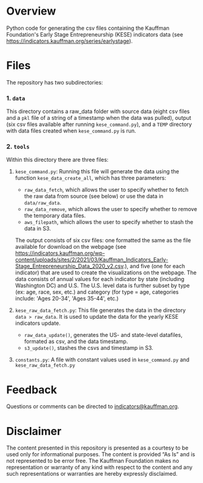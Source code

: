 # Overview
Python code for generating the csv files containing the Kauffman Foundation's Early Stage Entrepreneurship (KESE) indicators data (see https://indicators.kauffman.org/series/earlystage). 

# Files
The repository has two subdirectories:
### 1. `data`
This directory contains a raw_data folder with source data (eight csv files and a `pkl` file of a string of a timestamp when the data was
pulled), output (six csv files available after running `kese_command.py`), and a `TEMP` directory with data files created when `kese_command.py` is run. 

### 2. `tools` 
Within this directory there are three files:
1.  `kese_command.py`: Running this file will generate the data using the function `kese_data_create_all`, which has three parameters:
    * `raw_data_fetch`, which allows the user to specify whether to fetch the raw data from source (see below) or use the data in `data/raw_data`.
    * `raw_data_remove`, which allows the user to specify whether to remove the temporary data files.
    * `aws_filepath`, which allows the user to specify whether to stash the data in S3.   

    The output consists of six csv files: one formatted the same as the file available for download on the webpage (see https://indicators.kauffman.org/wp-content/uploads/sites/2/2021/03/Kauffman_Indicators_Early-Stage_Entrepreneurship_Data_2020_v2.csv.), and five (one for each indicator) that are used to create the visualizations on the webpage. The data consists of annual values for each indicator by state (including Washington DC) and U.S. The U.S. level data is further subset by type (ex: age, race, sex, etc.) and category (for type = age, categories include: 'Ages 20-34', 'Ages 35-44', etc.)

2. `kese_raw_data_fetch.py`: This file generates the data in the directory `data > raw_data`. It is used to update the data for the yearly KESE indicators update.
    * `raw_data_update()`, generates the US- and state-level datafiles, formated as csv, and the data timestamp.
    * `s3_update()`, stashes the csvs and timestamp in S3.

3. `constants.py`: A file with constant values used in `kese_command.py` and `kese_raw_data_fetch.py` 


# Feedback
Questions or comments can be directed to indicators@kauffman.org.


# Disclaimer
The content presented in this repository is presented as a courtesy to be used only for informational purposes. The 
content is provided “As Is” and is not represented to be error free. The Kauffman Foundation makes no representation or 
warranty of any kind with respect to the content and any such representations or warranties are hereby expressly 
disclaimed.
